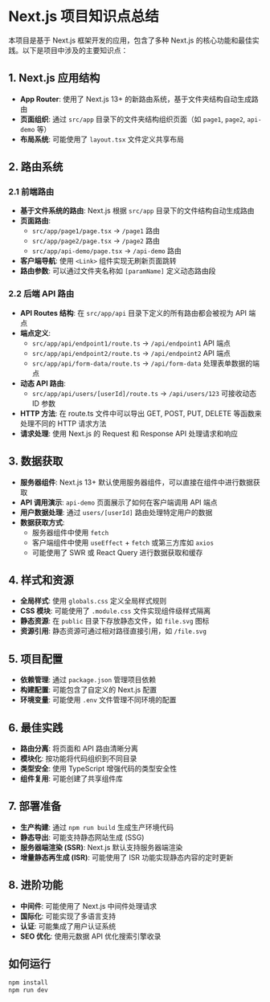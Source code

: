 # Next.js 项目知识点总结

本项目是基于 Next.js 框架开发的应用，包含了多种 Next.js 的核心功能和最佳实践。以下是项目中涉及的主要知识点：

## 1. Next.js 应用结构

- **App Router**: 使用了 Next.js 13+ 的新路由系统，基于文件夹结构自动生成路由
- **页面组织**: 通过 `src/app` 目录下的文件夹结构组织页面（如 `page1`, `page2`, `api-demo` 等）
- **布局系统**: 可能使用了 `layout.tsx` 文件定义共享布局

## 2. 路由系统

### 2.1 前端路由

- **基于文件系统的路由**: Next.js 根据 `src/app` 目录下的文件结构自动生成路由
- **页面路由**: 
  - `src/app/page1/page.tsx` → `/page1` 路由
  - `src/app/page2/page.tsx` → `/page2` 路由
  - `src/app/api-demo/page.tsx` → `/api-demo` 路由
- **客户端导航**: 使用 `<Link>` 组件实现无刷新页面跳转
- **路由参数**: 可以通过文件夹名称如 `[paramName]` 定义动态路由段

### 2.2 后端 API 路由

- **API Routes 结构**: 在 `src/app/api` 目录下定义的所有路由都会被视为 API 端点
- **端点定义**:
  - `src/app/api/endpoint1/route.ts` → `/api/endpoint1` API 端点
  - `src/app/api/endpoint2/route.ts` → `/api/endpoint2` API 端点
  - `src/app/api/form-data/route.ts` → `/api/form-data` 处理表单数据的端点
- **动态 API 路由**: 
  - `src/app/api/users/[userId]/route.ts` → `/api/users/123` 可接收动态 ID 参数
- **HTTP 方法**: 在 route.ts 文件中可以导出 GET, POST, PUT, DELETE 等函数来处理不同的 HTTP 请求方法
- **请求处理**: 使用 Next.js 的 Request 和 Response API 处理请求和响应

## 3. 数据获取

- **服务器组件**: Next.js 13+ 默认使用服务器组件，可以直接在组件中进行数据获取
- **API 调用演示**: `api-demo` 页面展示了如何在客户端调用 API 端点
- **用户数据处理**: 通过 `users/[userId]` 路由处理特定用户的数据
- **数据获取方式**:
  - 服务器组件中使用 `fetch`
  - 客户端组件中使用 `useEffect` + `fetch` 或第三方库如 `axios`
  - 可能使用了 SWR 或 React Query 进行数据获取和缓存

## 4. 样式和资源

- **全局样式**: 使用 `globals.css` 定义全局样式规则
- **CSS 模块**: 可能使用了 `.module.css` 文件实现组件级样式隔离
- **静态资源**: 在 `public` 目录下存放静态文件，如 `file.svg` 图标
- **资源引用**: 静态资源可通过相对路径直接引用，如 `/file.svg`

## 5. 项目配置

- **依赖管理**: 通过 `package.json` 管理项目依赖
- **构建配置**: 可能包含了自定义的 Next.js 配置
- **环境变量**: 可能使用 `.env` 文件管理不同环境的配置

## 6. 最佳实践

- **路由分离**: 将页面和 API 路由清晰分离
- **模块化**: 按功能将代码组织到不同目录
- **类型安全**: 使用 TypeScript 增强代码的类型安全性
- **组件复用**: 可能创建了共享组件库

## 7. 部署准备

- **生产构建**: 通过 `npm run build` 生成生产环境代码
- **静态导出**: 可能支持静态网站生成 (SSG)
- **服务器端渲染 (SSR)**: Next.js 默认支持服务器端渲染
- **增量静态再生成 (ISR)**: 可能使用了 ISR 功能实现静态内容的定时更新

## 8. 进阶功能

- **中间件**: 可能使用了 Next.js 中间件处理请求
- **国际化**: 可能实现了多语言支持
- **认证**: 可能集成了用户认证系统
- **SEO 优化**: 使用元数据 API 优化搜索引擎收录

## 如何运行

```bash
npm install
npm run dev
```

